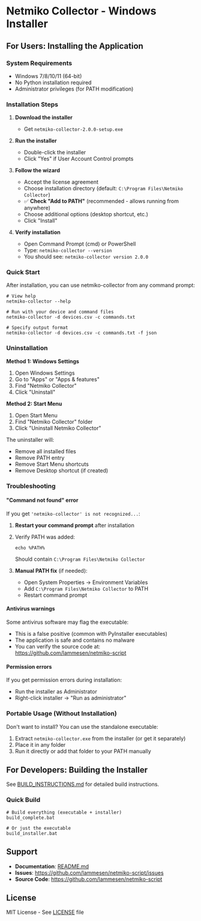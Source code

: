 # Netmiko Collector - Windows Installer

## For Users: Installing the Application

### System Requirements
- Windows 7/8/10/11 (64-bit)
- No Python installation required
- Administrator privileges (for PATH modification)

### Installation Steps

1. **Download the installer**
   - Get `netmiko-collector-2.0.0-setup.exe`

2. **Run the installer**
   - Double-click the installer
   - Click "Yes" if User Account Control prompts

3. **Follow the wizard**
   - Accept the license agreement
   - Choose installation directory (default: `C:\Program Files\Netmiko Collector`)
   - ✅ **Check "Add to PATH"** (recommended - allows running from anywhere)
   - Choose additional options (desktop shortcut, etc.)
   - Click "Install"

4. **Verify installation**
   - Open Command Prompt (cmd) or PowerShell
   - Type: `netmiko-collector --version`
   - You should see: `netmiko-collector version 2.0.0`

### Quick Start

After installation, you can use netmiko-collector from any command prompt:

```batch
# View help
netmiko-collector --help

# Run with your device and command files
netmiko-collector -d devices.csv -c commands.txt

# Specify output format
netmiko-collector -d devices.csv -c commands.txt -f json
```

### Uninstallation

**Method 1: Windows Settings**
1. Open Windows Settings
2. Go to "Apps" or "Apps & features"
3. Find "Netmiko Collector"
4. Click "Uninstall"

**Method 2: Start Menu**
1. Open Start Menu
2. Find "Netmiko Collector" folder
3. Click "Uninstall Netmiko Collector"

The uninstaller will:
- Remove all installed files
- Remove PATH entry
- Remove Start Menu shortcuts
- Remove Desktop shortcut (if created)

### Troubleshooting

#### "Command not found" error

If you get `'netmiko-collector' is not recognized...`:

1. **Restart your command prompt** after installation
2. Verify PATH was added:
   ```batch
   echo %PATH%
   ```
   Should contain `C:\Program Files\Netmiko Collector`

3. **Manual PATH fix** (if needed):
   - Open System Properties → Environment Variables
   - Add `C:\Program Files\Netmiko Collector` to PATH
   - Restart command prompt

#### Antivirus warnings

Some antivirus software may flag the executable:
- This is a false positive (common with PyInstaller executables)
- The application is safe and contains no malware
- You can verify the source code at: https://github.com/lammesen/netmiko-script

#### Permission errors

If you get permission errors during installation:
- Run the installer as Administrator
- Right-click installer → "Run as administrator"

### Portable Usage (Without Installation)

Don't want to install? You can use the standalone executable:

1. Extract `netmiko-collector.exe` from the installer (or get it separately)
2. Place it in any folder
3. Run it directly or add that folder to your PATH manually

## For Developers: Building the Installer

See [BUILD_INSTRUCTIONS.md](BUILD_INSTRUCTIONS.md) for detailed build instructions.

### Quick Build

```batch
# Build everything (executable + installer)
build_complete.bat

# Or just the executable
build_installer.bat
```

## Support

- **Documentation**: [README.md](README.md)
- **Issues**: https://github.com/lammesen/netmiko-script/issues
- **Source Code**: https://github.com/lammesen/netmiko-script

## License

MIT License - See [LICENSE](LICENSE) file
